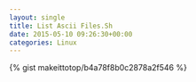 ```yaml
---
layout: single                                                                                                              
title: List Ascii Files.Sh                                                                                                                       
date: 2015-05-10 09:26:30+00:00                                                                                                                        
categories: Linux                                                                                                                
---                                                                                                                              
```


{% gist makeittotop/b4a78f8b0c2878a2f546 %}                                                                                                           

